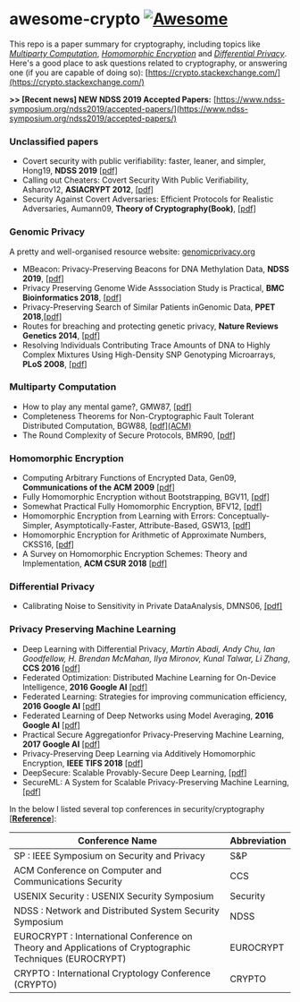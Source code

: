 # awesome-crypto [![Awesome](https://awesome.re/badge.svg)](https://awesome.re)

This repo is a paper summary for cryptography, including topics like [*Multiparty Computation*](https://en.wikipedia.org/wiki/Secure_multi-party_computation), [*Homomorphic Encryption*](https://en.wikipedia.org/wiki/Homomorphic_encryption) and [*Differential Privacy*](https://en.wikipedia.org/wiki/Differential_privacy). Here's a good place to ask questions related to cryptography, or answering one (if you are capable of doing so): [https://crypto.stackexchange.com/](https://crypto.stackexchange.com/)

**>> [Recent news] NEW NDSS 2019 Accepted Papers:** [https://www.ndss-symposium.org/ndss2019/accepted-papers/](https://www.ndss-symposium.org/ndss2019/accepted-papers/)

### Unclassified papers
- Covert security with public verifiability: faster, leaner, and simpler, Hong19, **NDSS 2019** [[pdf]](https://eprint.iacr.org/2018/1108.pdf)
- Calling out Cheaters: Covert Security With Public Verifiability, Asharov12, **ASIACRYPT 2012**, [[pdf]](https://eprint.iacr.org/2012/708.pdf)
- Security Against Covert Adversaries: Efficient Protocols for Realistic Adversaries, Aumann09, **Theory of Cryptography(Book)**, [[pdf]](https://eprint.iacr.org/2007/060.pdf)

### Genomic Privacy

A pretty and well-organised resource website: [genomicprivacy.org](https://genomeprivacy.org/publications/)

- MBeacon: Privacy-Preserving Beacons for DNA Methylation Data, **NDSS 2019**, [[pdf]](https://www.ndss-symposium.org/wp-content/uploads/2019/02/ndss2019_03A-2_Hagestedt_paper.pdf)
- Privacy Preserving Genome Wide Asssociation Study is Practical, **BMC Bioinformatics 2018**, [[pdf]](https://eprint.iacr.org/2017/955.pdf)
- Privacy-Preserving Search of Similar Patients inGenomic Data, **PPET 2018**,[[pdf]](https://www.petsymposium.org/2018/files/papers/issue4/popets-2018-0034.pdf)
- Routes for breaching and protecting genetic privacy, **Nature Reviews Genetics 2014**, [[pdf]](https://www.ncbi.nlm.nih.gov/pubmed/24805122)
- Resolving Individuals Contributing Trace Amounts of DNA to Highly Complex Mixtures Using High-Density SNP Genotyping Microarrays, **PLoS 2008**, [[pdf]](https://journals.plos.org/plosgenetics/article?id=10.1371/journal.pgen.1000167)



### Multiparty Computation
- How to play any mental game?, GMW87, [[pdf]](https://dl.acm.org/citation.cfm?id=28420)
- Completeness Theorems for Non-Cryptographic Fault Tolerant Distributed Computation, BGW88, [[pdf]\(ACM\)](https://dl.acm.org/citation.cfm?id=62213)
- The Round Complexity of Secure Protocols, BMR90, [[pdf]](http://web.cs.ucdavis.edu/~rogaway/papers/bmr90)

### Homomorphic Encryption

- Computing Arbitrary Functions of Encrypted Data, Gen09, **Communications of the ACM 2009** [[pdf]](https://crypto.stanford.edu/craig/easy-fhe.pdf)
- Fully Homomorphic Encryption without Bootstrapping, BGV11, [[pdf]](https://eprint.iacr.org/2011/277.pdf)
- Somewhat Practical Fully Homomorphic Encryption, BFV12, [[pdf]](https://pdfs.semanticscholar.org/531f/8e756ea280f093138788ee896b3fa8ca085a.pdf)
- Homomorphic Encryption from Learning with Errors: Conceptually-Simpler, Asymptotically-Faster, Attribute-Based, GSW13, [[pdf]](https://eprint.iacr.org/2013/340.pdf)
- Homomorphic Encryption for Arithmetic of Approximate Numbers, CKSS16, [[pdf]](https://eprint.iacr.org/2016/421.pdf)
- A Survey on Homomorphic Encryption Schemes: Theory and Implementation, **ACM CSUR 2018** [[pdf]](https://arxiv.org/pdf/1704.03578.pdf)

### Differential Privacy
- Calibrating Noise to Sensitivity in Private DataAnalysis, DMNS06, [[pdf]](http://people.csail.mit.edu/asmith/PS/sensitivity-tcc-final.pdf)

### Privacy Preserving Machine Learning
- Deep Learning with Differential Privacy, *Martín Abadi, Andy Chu, Ian Goodfellow, H. Brendan McMahan, Ilya Mironov, Kunal Talwar, Li Zhang*, **CCS 2016** [[pdf]](https://arxiv.org/pdf/1607.00133.pdf)
- Federated Optimization: Distributed Machine Learning for On-Device Intelligence, **2016 Google AI** [[pdf]](https://arxiv.org/pdf/1610.02527.pdf)
- Federated Learning: Strategies for improving communication efficiency, **2016 Google AI** [[pdf]](https://arxiv.org/pdf/1610.05492.pdf)
- Federated Learning of Deep Networks using Model Averaging, **2016 Google AI** [[pdf]](https://pdfs.semanticscholar.org/8b41/9080cd37bdc30872b76f405ef6a93eae3304.pdf)
- Practical Secure Aggregationfor Privacy-Preserving Machine Learning, **2017 Google AI** [[pdf]](https://acmccs.github.io/papers/p1175-bonawitzA.pdf)
- Privacy-Preserving Deep Learning via Additively Homomorphic Encryption, **IEEE TIFS 2018** [[pdf]](https://eprint.iacr.org/2017/715.pdf)
- DeepSecure: Scalable Provably-Secure Deep Learning, [[pdf]](https://arxiv.org/ftp/arxiv/papers/1705/1705.08963.pdf)
- SecureML: A System for Scalable Privacy-Preserving Machine Learning, [[pdf]](https://eprint.iacr.org/2017/396.pdf)


In the below I listed several top conferences in security/cryptography [[**Reference**]](http://faculty.cs.tamu.edu/guofei/sec_conf_stat.htm):

| Conference Name                                                                                         | Abbreviation |
|---------------------------------------------------------------------------------------------------------|--------------|
| SP : IEEE Symposium on Security and Privacy                                                             | S&P          |
| ACM Conference on Computer and Communications Security                                                  | CCS          |
| USENIX Security : USENIX Security Symposium                                                             | Security     |
| NDSS : Network and Distributed System Security Symposium                                                | NDSS         |
| EUROCRYPT : International Conference on Theory and Applications of Cryptographic Techniques (EUROCRYPT) | EUROCRYPT    |
| CRYPTO : International Cryptology Conference (CRYPTO)                                                   | CRYPTO       |

